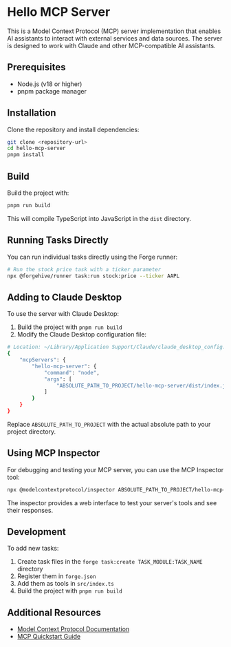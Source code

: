 # Hello MCP Server

This is a Model Context Protocol (MCP) server implementation that enables AI assistants to interact with external services and data sources. The server is designed to work with Claude and other MCP-compatible AI assistants.

## Prerequisites

- Node.js (v18 or higher)
- pnpm package manager

## Installation

Clone the repository and install dependencies:

```bash
git clone <repository-url>
cd hello-mcp-server
pnpm install
```

## Build

Build the project with:

```bash
pnpm run build
```

This will compile TypeScript into JavaScript in the `dist` directory.

## Running Tasks Directly

You can run individual tasks directly using the Forge runner:

```bash
# Run the stock price task with a ticker parameter
npx @forgehive/runner task:run stock:price --ticker AAPL
```

## Adding to Claude Desktop

To use the server with Claude Desktop:

1. Build the project with `pnpm run build`
2. Modify the Claude Desktop configuration file:

```bash
# Location: ~/Library/Application Support/Claude/claude_desktop_config.json
{
    "mcpServers": {
        "hello-mcp-server": {
            "command": "node",
            "args": [
                "ABSOLUTE_PATH_TO_PROJECT/hello-mcp-server/dist/index.js"
            ]
        }
    }
}
```

Replace `ABSOLUTE_PATH_TO_PROJECT` with the actual absolute path to your project directory.

## Using MCP Inspector

For debugging and testing your MCP server, you can use the MCP Inspector tool:

```bash
npx @modelcontextprotocol/inspector ABSOLUTE_PATH_TO_PROJECT/hello-mcp-server/dist/index.js
```

The inspector provides a web interface to test your server's tools and see their responses.

## Development

To add new tasks:

1. Create task files in the `forge task:create TASK_MODULE:TASK_NAME` directory
2. Register them in `forge.json` 
3. Add them as tools in `src/index.ts`
4. Build the project with `pnpm run build`

## Additional Resources

- [Model Context Protocol Documentation](https://modelcontextprotocol.io/docs)
- [MCP Quickstart Guide](https://modelcontextprotocol.io/quickstart/server)



